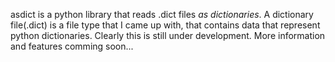 asdict is a python library that reads .dict files *as dictionaries*.
A dictionary file(.dict) is a file type that I came up with, that contains data that represent python dictionaries.
Clearly this is still under development. More information and features comming soon...